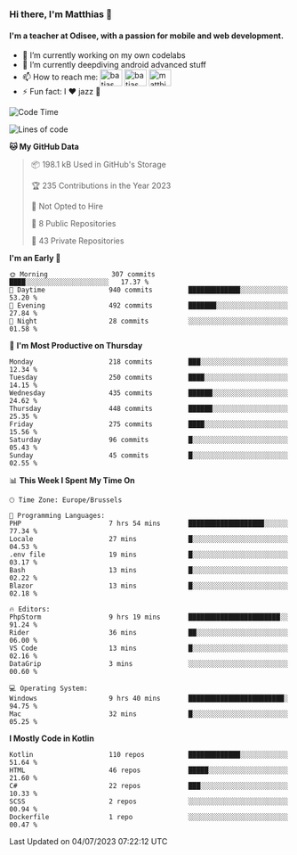 ### Hi there, I'm Matthias 👋

#### I'm a teacher at Odisee, with a passion for mobile and web development.

- 🔭 I’m currently working on my own codelabs
- 🌱 I’m currently deepdiving android advanced stuff
- 📫 How to reach me: <a href="https://dev.to/batjas" target="_blank"><img align="center" src="https://raw.githubusercontent.com/rahuldkjain/github-profile-readme-generator/master/src/images/icons/Social/devto.svg" alt="batjas" height="30" width="40" /></a>
<a href="https://twitter.com/batjas" target="_blank"><img align="center" src="https://raw.githubusercontent.com/rahuldkjain/github-profile-readme-generator/master/src/images/icons/Social/twitter.svg" alt="batjas" height="30" width="40" /></a>
<a href="https://linkedin.com/in/matthiasdruwé" target="_blank"><img align="center" src="https://raw.githubusercontent.com/rahuldkjain/github-profile-readme-generator/master/src/images/icons/Social/linked-in-alt.svg" alt="matthiasdruwé" height="30" width="40" /></a>
- ⚡ Fun fact: I ❤ jazz 🎷


<!--START_SECTION:waka-->
![Code Time](http://img.shields.io/badge/Code%20Time-812%20hrs%2056%20mins-blue)

![Lines of code](https://img.shields.io/badge/From%20Hello%20World%20I%27ve%20Written-1.9%20million%20lines%20of%20code-blue)

**🐱 My GitHub Data** 

> 📦 198.1 kB Used in GitHub's Storage 
 > 
> 🏆 235 Contributions in the Year 2023
 > 
> 🚫 Not Opted to Hire
 > 
> 📜 8 Public Repositories 
 > 
> 🔑 43 Private Repositories 
 > 
**I'm an Early 🐤** 

```text
🌞 Morning                307 commits         ████░░░░░░░░░░░░░░░░░░░░░   17.37 % 
🌆 Daytime                940 commits         █████████████░░░░░░░░░░░░   53.20 % 
🌃 Evening                492 commits         ███████░░░░░░░░░░░░░░░░░░   27.84 % 
🌙 Night                  28 commits          ░░░░░░░░░░░░░░░░░░░░░░░░░   01.58 % 
```
📅 **I'm Most Productive on Thursday** 

```text
Monday                   218 commits         ███░░░░░░░░░░░░░░░░░░░░░░   12.34 % 
Tuesday                  250 commits         ████░░░░░░░░░░░░░░░░░░░░░   14.15 % 
Wednesday                435 commits         ██████░░░░░░░░░░░░░░░░░░░   24.62 % 
Thursday                 448 commits         ██████░░░░░░░░░░░░░░░░░░░   25.35 % 
Friday                   275 commits         ████░░░░░░░░░░░░░░░░░░░░░   15.56 % 
Saturday                 96 commits          █░░░░░░░░░░░░░░░░░░░░░░░░   05.43 % 
Sunday                   45 commits          █░░░░░░░░░░░░░░░░░░░░░░░░   02.55 % 
```


📊 **This Week I Spent My Time On** 

```text
🕑︎ Time Zone: Europe/Brussels

💬 Programming Languages: 
PHP                      7 hrs 54 mins       ███████████████████░░░░░░   77.34 % 
Locale                   27 mins             █░░░░░░░░░░░░░░░░░░░░░░░░   04.53 % 
.env file                19 mins             █░░░░░░░░░░░░░░░░░░░░░░░░   03.17 % 
Bash                     13 mins             █░░░░░░░░░░░░░░░░░░░░░░░░   02.22 % 
Blazor                   13 mins             █░░░░░░░░░░░░░░░░░░░░░░░░   02.18 % 

🔥 Editors: 
PhpStorm                 9 hrs 19 mins       ███████████████████████░░   91.24 % 
Rider                    36 mins             ██░░░░░░░░░░░░░░░░░░░░░░░   06.00 % 
VS Code                  13 mins             █░░░░░░░░░░░░░░░░░░░░░░░░   02.16 % 
DataGrip                 3 mins              ░░░░░░░░░░░░░░░░░░░░░░░░░   00.60 % 

💻 Operating System: 
Windows                  9 hrs 40 mins       ████████████████████████░   94.75 % 
Mac                      32 mins             █░░░░░░░░░░░░░░░░░░░░░░░░   05.25 % 
```

**I Mostly Code in Kotlin** 

```text
Kotlin                   110 repos           █████████████░░░░░░░░░░░░   51.64 % 
HTML                     46 repos            █████░░░░░░░░░░░░░░░░░░░░   21.60 % 
C#                       22 repos            ███░░░░░░░░░░░░░░░░░░░░░░   10.33 % 
SCSS                     2 repos             ░░░░░░░░░░░░░░░░░░░░░░░░░   00.94 % 
Dockerfile               1 repo              ░░░░░░░░░░░░░░░░░░░░░░░░░   00.47 % 
```




 Last Updated on 04/07/2023 07:22:12 UTC
<!--END_SECTION:waka-->
